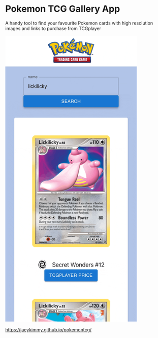 # Pokemon TCG Gallery App
A handy tool to find your favourite Pokemon cards with high resolution images and links to purchase from TCGplayer

<img src="https://github.com/jaeykimmy/pokemontcg/blob/main/src/components/assets/demo.gif" height="896" width="414"/>

https://jaeykimmy.github.io/pokemontcg/

